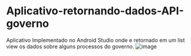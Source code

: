 # Aplicativo-retornando-dados-API-governo

Aplicativo Implementado no Android Studio onde e retornado em um list view os dados sobre alguns processos do governo.
![image](https://user-images.githubusercontent.com/14100568/46768065-6b8ba800-ccbd-11e8-9df4-f881060931dd.png)

